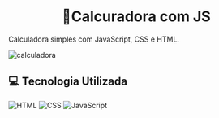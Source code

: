 <h1 align="center">📱Calcuradora com JS</h1>
<p> Calculadora simples com JavaScript, CSS e HTML.</p>

![calculadora](https://github.com/EduardaAAmaral/Calculadora-com-JS/assets/100651298/750bae73-58ed-4341-9329-56942be2f0a8)

<h2 align="letf">💻 Tecnologia Utilizada</h2>

![HTML](https://img.shields.io/badge/HTML-239120?style=for-the-badge&logo=html5&logoColor=white)
![CSS](https://img.shields.io/badge/CSS3-1572B6?style=for-the-badge&logo=css3&logoColor=white)
![JavaScript](https://img.shields.io/badge/JavaScript-323330?style=for-the-badge&logo=javascript&logoColor=F7DF1E)
